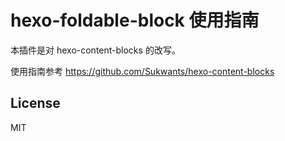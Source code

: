 # hexo-foldable-block 使用指南
本插件是对 hexo-content-blocks 的改写。

使用指南参考 https://github.com/Sukwants/hexo-content-blocks

## License
MIT
